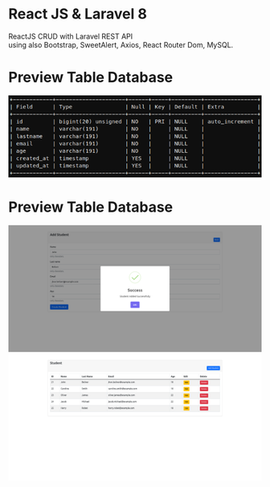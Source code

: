 # React JS & Laravel 8
ReactJS CRUD with Laravel REST API <br />
using also Bootstrap, SweetAlert, Axios, React Router Dom, MySQL. 

# Preview Table Database
![Table](source/preview_table.png)

# Preview Table Database
![Preview 1](source/preview_1.png)
![Preview 2](source/preview_2.png)
